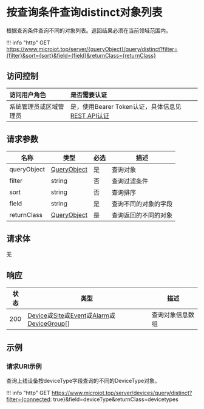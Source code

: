 # 按查询条件查询distinct对象列表

根据查询条件查询不同的对象列表。返回结果必须在当前领域范围内。

!!! info "http"
    GET https://www.microiot.top/server/{queryObject}/query/distinct?filter={filter}&sort={sort}&field={field}&returnClass={returnClass}

## 访问控制

| 访问用户角色           | 是否需要认证                                 |
| :--------------------- | :------------------------------------------- |
| 系统管理员或区域管理员 | 是，使用Bearer Token认证，具体信息见[REST API认证](../api.md) |

## 请求参数

| 名称        | 类型                                  | 必选 | 描述                 |
| ----------- | ------------------------------------- | ---- | -------------------- |
| queryObject | [QueryObject](queryid.md#queryobject) | 是   | 查询对象             |
| filter      | string                                | 否   | 查询过滤条件         |
| sort        | string                                | 否   | 查询排序             |
| field       | string                                | 是   | 查询不同的对象的字段 |
| returnClass | [QueryObject](queryid.md#queryobject) | 是   | 查询返回的不同的对象 |

## 请求体

无

## 响应

| 状态 | 类型          | 描述           |
| ---- | ------------- | -------------- |
| 200  | [Device](../device/adddevice.md#device)或[Site](../site/addsite.md#site)或[Event](../event/addevent.md#event)或[Alarm](../alarm/addalarm.md#alarm)或[DeviceGroup](../devicegroup/adddevicegroup.md#devicegroup)[] | 查询对象信息数组 |



## 示例

### 请求URI示例

查询上线设备按deviceType字段查询的不同的DeviceType对象。

!!! info "http"
    GET https://www.microiot.top/server/devices/query/distinct?filter={connected: true}&field=deviceType&returnClass=devicetypes



